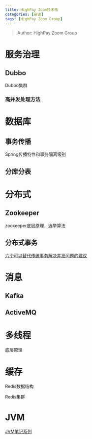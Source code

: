 ```yaml
---
title: HighPay Zoom技术栈
categories: [杂谈]
tags: [HighPay Zoom Group]
---
```


> Author: HighPay Zoom Group


# 服务治理

## Dubbo

Dubbo集群

### 高并发处理方法

# 数据库

## 事务传播

Spring传播特性和事务隔离级别

## 分库分表

# 分布式

## Zookeeper

zookeeper底层原理，选举算法

## 分布式事务

[六个可以替代传统事务解决并发问题的建议](http://mp.weixin.qq.com/s?__biz=MzA5Nzc4OTA1Mw==&mid=512113370&idx=1&sn=2bb15bd8e483e23c9e2b89976598a460#rd)

# 消息

## Kafka

## ActiveMQ

# 多线程

底层原理

# 缓存

Redis数据结构

Redis集群

# JVM

[JVM笔记系列](http://www.itzhai.com/topic/jvm)

